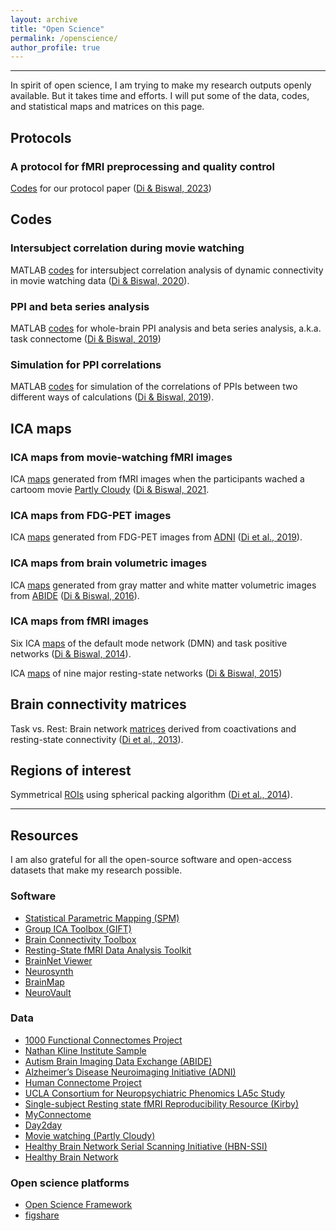 ```yaml
---
layout: archive
title: "Open Science"
permalink: /openscience/
author_profile: true
---
```


------
In spirit of open science, I am trying to make my research outputs openly available. But it takes time and efforts. I will put some of the data, codes, and statistical maps and matrices on this page. 

## Protocols
### A protocol for fMRI preprocessing and quality control
[Codes](https://github.com/Brain-Connectivity-Lab/Preprocessing_and_QC) for our protocol paper ([Di & Biswal, 2023](https://doi.org/10.3389/fnimg.2022.1070151))

## Codes
### Intersubject correlation during movie watching
MATLAB [codes](https://osf.io/qyn7a/) for intersubject correlation analysis of dynamic connectivity in movie watching data ([Di & Biswal, 2020](https://doi.org/10.1016/j.neuroimage.2020.116698)). 

### PPI and beta series analysis
MATLAB [codes](https://osf.io/dka6g/) for whole-brain PPI analysis and beta series analysis, a.k.a. task connectome ([Di & Biswal, 2019](https://doi.org/10.1093/cercor/bhy055))

### Simulation for PPI correlations
MATLAB [codes](https://github.com/dixy0/PPI_correlation_demo) for simulation of the correlations of PPIs between two different ways of calculations ([Di & Biswal, 2019](https://doi.org/10.3389/fnins.2017.00573)).

## ICA maps
### ICA maps from movie-watching fMRI images
ICA [maps](https://identifiers.org/neurovault.collection:7173) generated from fMRI images when the participants wached a cartoom movie [Partly Cloudy](https://openneuro.org/datasets/ds000228) ([Di & Biswal, 2021](https://doi.org/10.1101/2020.05.01.073163). 

### ICA maps from FDG-PET images
ICA [maps](https://osf.io/4a3vt/) generated from FDG-PET images from [ADNI](http://adni.loni.usc.edu/) ([Di et al., 2019](https://doi.org/10.1002/hbm.24728)). 

### ICA maps from brain volumetric images
ICA [maps](https://neurovault.org/collections/973/) generated from gray matter and white matter volumetric images from [ABIDE](http://fcon_1000.projects.nitrc.org/indi/abide/) ([Di & Biswal, 2016](https://doi.org/10.1016/j.bpsc.2015.11.006)).

### ICA maps from fMRI images
Six ICA [maps](https://doi.org/10.6084/m9.figshare.1402207.v1) of the default mode network (DMN) and task positive networks ([Di & Biswal, 2014](https://doi.org/10.7717/peerj.367)). 

ICA [maps](https://doi.org/10.6084/m9.figshare.1402240.v1) of nine major resting-state networks ([Di & Biswal, 2015](https://doi.org/10.1007/s00429-013-0634-3))

## Brain connectivity matrices
Task vs. Rest: Brain network [matrices](https://doi.org/10.6084/m9.figshare.3856098.v2) derived from coactivations and resting-state connectivity ([Di et al., 2013](https://doi.org/10.3389/fnhum.2013.00493)). 

## Regions of interest
Symmetrical [ROIs](https://doi.org/10.6084/m9.figshare.951970.v2) using spherical packing algorithm ([Di et al., 2014](https://doi.org/10.1089/brain.2013.0215)).


------
## Resources
I am also grateful for all the open-source software and open-access datasets that make my research possible.

### Software
* [Statistical Parametric Mapping (SPM)](http://www.fil.ion.ucl.ac.uk/spm/)
* [Group ICA Toolbox (GIFT)](https://trendscenter.org/software/)
* [Brain Connectivity Toolbox](https://sites.google.com/site/bctnet/)
* [Resting-State fMRI Data Analysis Toolkit](http://restfmri.net/forum/)
* [BrainNet Viewer](https://www.nitrc.org/projects/bnv)
* [Neurosynth](http://neurosynth.org/)
* [BrainMap](http://brainmap.org/)
* [NeuroVault](https://neurovault.org/)

### Data
* [1000 Functional Connectomes Project](http://fcon_1000.projects.nitrc.org/fcpClassic/FcpTable.html)
* [Nathan Kline Institute Sample](http://fcon_1000.projects.nitrc.org/indi/enhanced/)
* [Autism Brain Imaging Data Exchange (ABIDE)](http://fcon_1000.projects.nitrc.org/indi/abide/)
* [Alzheimer’s Disease Neuroimaging Initiative (ADNI)](http://adni.loni.usc.edu/)
* [Human Connectome Project](https://www.humanconnectome.org/)
* [UCLA Consortium for Neuropsychiatric Phenomics LA5c Study](https://openneuro.org/datasets/ds000030)
* [Single-subject Resting state fMRI Reproducibility Resource (Kirby)](https://www.nitrc.org/projects/kirbyweekly)
* [MyConnectome](http://myconnectome.org/wp/)
* [Day2day](https://bmcneurosci.biomedcentral.com/articles/10.1186/s12868-017-0383-y)
* [Movie watching (Partly Cloudy)](https://openneuro.org/datasets/ds000228)
* [Healthy Brain Network Serial Scanning Initiative (HBN-SSI)](https://fcon_1000.projects.nitrc.org/indi/hbn_ssi/)
* [Healthy Brain Network](http://fcon_1000.projects.nitrc.org/indi/cmi_healthy_brain_network/)

### Open science platforms
* [Open Science Framework](https://osf.io/)
* [figshare](https://figshare.com/)

